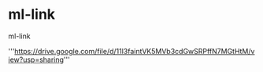 # ml-link
ml-link

'''https://drive.google.com/file/d/11l3faintVK5MVb3cdGwSRPffN7MGtHtM/view?usp=sharing'''
